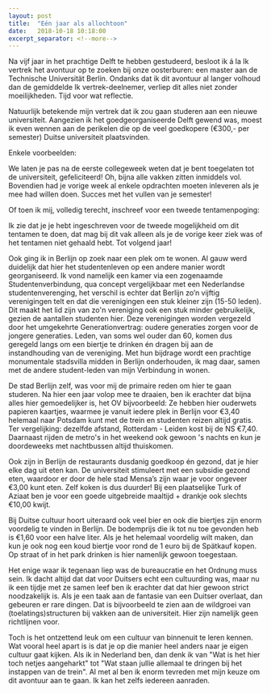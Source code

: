 ```yaml
---
layout: post
title:  "Eén jaar als allochtoon"
date:   2018-10-18 10:18:00
excerpt_separator: <!--more-->
---
```


Na vijf jaar in het prachtige Delft te hebben gestudeerd, besloot ik á la Ik vertrek het avontuur op te zoeken bij onze oosterburen: een master aan de Technische Universität Berlin. Ondanks dat ik dit avontuur al langer volhoud dan de gemiddelde Ik vertrek-deelnemer, verliep dit alles niet zonder moeilijkheden. Tijd voor wat reflectie. <!--more-->

Natuurlijk betekende mijn vertrek dat ik zou gaan studeren aan een nieuwe universiteit. Aangezien ik het goedgeorganiseerde Delft gewend was, moest ik even wennen aan de perikelen die op de veel goedkopere (€300,- per semester) Duitse universiteit plaatsvinden.

Enkele voorbeelden:

We laten je pas na de eerste collegeweek weten dat je bent toegelaten tot de universiteit, gefeliciteerd! Oh, bijna alle vakken zitten inmiddels vol. Bovendien had je vorige week al enkele opdrachten moeten inleveren als je mee had willen doen. Succes met het vullen van je semester!

Of toen ik mij, volledig terecht, inschreef voor een tweede tentamenpoging:

Ik zie dat je je hebt ingeschreven voor de tweede mogelijkheid om dit tentamen te doen, dat mag bij dit vak alleen als je de vorige keer ziek was of het tentamen niet gehaald hebt. Tot volgend jaar!

Ook ging ik in Berlijn op zoek naar een plek om te wonen. Al gauw werd duidelijk dat hier het studentenleven op een andere manier wordt georganiseerd. Ik vond namelijk een kamer via een zogenaamde Studentenverbindung, qua concept vergelijkbaar met een Nederlandse studentenverenging, het verschil is echter dat Berlijn zo’n vijftig verenigingen telt en dat die verenigingen een stuk kleiner zijn (15-50 leden). Dit maakt het lid zijn van zo'n vereniging ook een stuk minder gebruikelijk, gezien de aantallen studenten hier. Deze verenigingen worden vergezeld door het umgekehrte Generationvertrag: oudere generaties zorgen voor de jongere generaties. Leden, van soms wel ouder dan 60, komen dus geregeld langs om een biertje te drinken én dragen bij aan de instandhouding van de vereniging. Met hun bijdrage wordt een prachtige monumentale stadsvilla midden in Berlijn onderhouden, ik mag daar, samen met de andere student-leden van mijn Verbindung in wonen.

De stad Berlijn zelf, was voor mij de primaire reden om hier te gaan studeren. Na hier een jaar volop mee te draaien, ben ik erachter dat bijna alles hier gemoedelijker is, het OV bijvoorbeeld: Ze hebben hier ouderwets papieren kaartjes, waarmee je vanuit iedere plek in Berlijn voor €3,40 helemaal naar Potsdam kunt met de trein en studenten reizen altijd gratis. Ter vergelijking: dezelfde afstand, Rotterdam - Leiden kost bij de NS €7,40. Daarnaast rijden de metro's in het weekend ook gewoon 's nachts en kun je doordeweeks met nachtbussen altijd thuiskomen.

Ook zijn in Berlijn de restaurants dusdanig goedkoop én gezond, dat je hier elke dag uit eten kan. De universiteit stimuleert met een subsidie gezond eten, waardoor er door de hele stad Mensa’s zijn waar je voor ongeveer €3,00 kunt eten. Zelf koken is dus duurder! Bij een plaatselijke Turk of Aziaat ben je voor een goede uitgebreide maaltijd + drankje ook slechts €10,00 kwijt.

Bij Duitse cultuur hoort uiteraard ook veel bier en ook die biertjes zijn enorm voordelig te vinden in Berlijn. De bodemprijs die ik tot nu toe gevonden heb is €1,60 voor een halve liter. Als je het helemaal voordelig wilt maken, dan kun je ook nog een koud biertje voor rond de 1 euro bij de Spätkauf kopen. Op straat of in het park drinken is hier namenlijk gewoon toegestaan.

Het enige waar ik tegenaan liep was de bureaucratie en het Ordnung muss sein. Ik dacht altijd dat dat voor Duitsers echt een cultuurding was, maar nu ik een tijdje met ze samen leef ben ik erachter dat dat hier gewoon strict noodzakelijk is. Als je een taak aan de fantasie van een Duitser overlaat, dan gebeuren er rare dingen. Dat is bijvoorbeeld te zien aan de wildgroei van (toelatings)structuren bij vakken aan de universiteit. Hier zijn namelijk geen richtlijnen voor.

Toch is het ontzettend leuk om een cultuur van binnenuit te leren kennen. Wat vooral heel apart is is dat je op die manier heel anders naar je eigen cultuur gaat kijken. Als ik in Nederland ben, dan denk ik van "Wat is het hier toch netjes aangeharkt" tot "Wat staan jullie allemaal te dringen bij het instappen van de trein". Al met al ben ik enorm tevreden met mijn keuze om dit avontuur aan te gaan. Ik kan het zelfs iedereen aanraden.